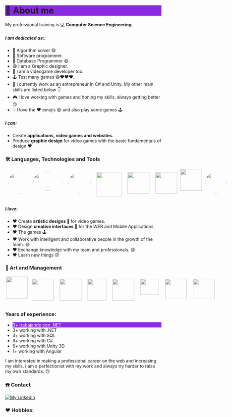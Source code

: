 ### <h1 style="background-color:blueviolet;">💬 About me</h1>
 My professional training is 💻<strong> Computer Science Engineering </strong>.




##### I am dedicated as::
- 🤔 Algorithm solver 😄
- 🤔 Software programmer.
- 🤔 Database Programmer 😄
- 😄 I am a Graphic designer. 
- 🦸 I am a videogame developer too.
- 🕹️ Test many games 😄❤️❤️❤️.
- 🔨 I currently work as an entrepreneur in C# and Unity. My other main skills are listed below 👇
- 🎮 I love working with games and honing my skills, always getting better 🙃
- 💡 I love the ❤️ emojis 😄 and also play some games 🕹️

##### I can:
- Create <strong>applications, video games and websites.</strong>
- Produce <strong> graphic design</strong> for video games with the basic fundamentals of design.❤️ 

#### <h3> 🛠️ Languages, Technologies and Tools </h3>
<div style="display:flex; flex:1;">
 <img style="width:70px !important; height:70px !important;border-radius:50% ;margin-top:10px !important; margin-left:10px !important;" src="https://play-lh.googleusercontent.com/vzHVyL8G7birnPZ0zuCQQ2uDxuLIXzYOUGjFDFzIqfx-ww1fq8IysoEiWzhWI3Dw08g=w480-h960-rw">
 <img style="width:95px !important; height:60px !important;border-radius:50% ;margin-top:10px !important; margin:10px !important;" src="https://desarrolloweb.com/storage/tag_images/actual/sT1RLpDHzInATuKnDUkwXhKoaIOrtS97gBtgiQ6M.png">
  <img style="width:70px !important; height:70px !important;border-radius:50% ;margin-top:10px !important; margin:10px !important;" src="https://conectasoftware.com/wp-content/uploads/2020/03/JS.jpg">
 <img style="width:80px !important; height:80px !important ; margin:10px !important;" src="https://upload.wikimedia.org/wikipedia/commons/thumb/c/cf/Angular_full_color_logo.svg/375px-Angular_full_color_logo.svg.png">
<img style="width:70px !important; height:70px !important ; margin:10px !important;" src="https://cdn4.iconfinder.com/data/icons/various-icons-2/476/Unity.png"> 
 <img style="width:70px !important; height:70px !important; margin:10px !important;" src="https://upload.wikimedia.org/wikipedia/commons/thumb/e/ee/.NET_Core_Logo.svg/768px-.NET_Core_Logo.svg.png?20210328084203"> 
  <img style="width:70px !important; height:70px !important" src="https://seeklogo.com/images/C/c-sharp-c-logo-02F17714BA-seeklogo.com.png">  
 <img style="width:70px !important; height:70px !important;border-radius:50% ;margin-top:10px !important; margin:10px !important;" src="https://icon2.cleanpng.com/20180320/aae/kisspng-microsoft-sql-server-database-administrator-comput-free-high-quality-sql-server-icon-5ab0c7c98f8903.6322699015215349215879.jpg">
 <img style="width:70px !important; height:70px !important;border-radius:50% ;margin-top:10px !important; margin:10px !important;" src="https://icon2.cleanpng.com/20180403/rhq/kisspng-microsoft-azure-sql-database-microsoft-sql-server-database-5ac3dfa0acf224.4627899815227862087084.jpg">
 <img style="width:70px !important; height:70px !important;border-radius:50% ;margin-top:10px !important; margin:10px !important;" src="https://camo.githubusercontent.com/f7136719569d71c8d08ea9c03a5dcc8fc8cc8136c9b38df1ad24bbd75cfb303b/68747470733a2f2f696d672e69636f6e73382e636f6d2f636f6c6f722f3234302f3030303030302f6769746875622d2d76312e706e67">
 <!--https://i.blogs.es/544e7d/650_1000_javascript_logo/1366_2000.webp
https://play-lh.googleusercontent.com/vzHVyL8G7birnPZ0zuCQQ2uDxuLIXzYOUGjFDFzIqfx-ww1fq8IysoEiWzhWI3Dw08g=w480-h960-rw
https://desarrolloweb.com/storage/tag_images/actual/sT1RLpDHzInATuKnDUkwXhKoaIOrtS97gBtgiQ6M.png
https://camo.githubusercontent.com/f7136719569d71c8d08ea9c03a5dcc8fc8cc8136c9b38df1ad24bbd75cfb303b/68747470733a2f2f696d672e69636f6e73382e636f6d2f636f6c6f722f3234302f3030303030302f6769746875622d2d76312e706e67
-->
</div>

##### I love:
- ♥  Create <strong>artistic designs 💪 </strong> for video games.
- ♥  Design <strong>creative interfaces 🎨</strong> for the WEB and Mobile Applications. 
- ♥  The games 🕹️
- ♥  Work with intelligent and collaborative people in the growth of the team. 😄
- ♥  Exchange knowledge with my team and professionals. 😄 
- ♥  Learn new things 🙃
  
  
####  <h3> 🎨 Art and Management </h3>
<div style="display:flex !important; flex:1; !important">
 <img style="width:70px !important; height:70px !important; margin:3px !important;" src="https://user-images.githubusercontent.com/69176721/188746453-1785a745-2f22-4ec3-b250-a30126c29d2d.png"> 
  
  <img style="width:70px !important; height:70px !important; margin:10px !important;" src="https://upload.wikimedia.org/wikipedia/commons/thumb/f/fb/Adobe_Illustrator_CC_icon.svg/182px-Adobe_Illustrator_CC_icon.svg.png"> 
 <img style="width:70px !important; height:70px !important; margin:10px !important;" src="https://cdna.artstation.com/p/softwares/icons/000/000/064/default/Indesign.png?1608144124"> 
 <img style="width:60px !important; height:70px !important; margin:10px !important;" src="https://upload.wikimedia.org/wikipedia/commons/thumb/3/33/Figma-logo.svg/600px-Figma-logo.svg.png">
  <img style="width:70px !important; height:70px !important; margin:10px !important;" src="https://is4-ssl.mzstatic.com/image/thumb/Purple122/v4/4b/88/56/4b885638-60b3-4cfd-7420-ea42bf0f466c/icon.png/434x0w.webp"> 
  <img style="width:60px !important; height:50px !important; margin:10px !important;" src="https://upload.wikimedia.org/wikipedia/commons/thumb/0/0c/Blender_logo_no_text.svg/768px-Blender_logo_no_text.svg.png?20210507122249"> 
   <img style="width:70px !important; height:65px !important; margin:10px !important;" src="https://cdnb.artstation.com/p/softwares/icons/000/000/067/default/Quixel_Suite.png?1424863372"> 
 <img style="width:70px !important; height:65px !important; margin:10px !important;" src="https://cdna.artstation.com/p/softwares/icons/000/000/012/default/CorelDRAW_Graphics_Suite.png?1424684345"> 
 
  <!--https://brandeps.com/logo-download/M/Microsoft-sql-server-logo-vector-01.svg
https://cdnb.artstation.com/p/softwares/icons/000/000/067/default/Quixel_Suite.png?1424863372

https://cdna.artstation.com/p/softwares/icons/000/000/012/default/CorelDRAW_Graphics_Suite.png?1424684345
-->
</div>

##### <h3> Years of experience:</h3>

-   <div style="background-color:blueviolet;color:white;">3+ trabajando con .NET </div> 
-   3+ working with .NET 
-   3+ working with SQL
-   8+ working with C#
-   6+ working with Unity 3D
-   1+ working with Angular
 
<p>I am interested in making a professional career on the web and increasing my skills. I am a perfectionist with my work and always try harder to raise my own standards. 🙃</p>

##### <h3> ☎️ Contact </h3>
 <a href="https://www.linkedin.com/in/loyda-cardenas-rey/" rel="nofollow">
        <img alt="My LinkedIn" src="https://camo.githubusercontent.com/a80d00f23720d0bc9f55481cfcd77ab79e141606829cf16ec43f8cacc7741e46/68747470733a2f2f696d672e736869656c64732e696f2f62616467652f4c696e6b6564496e2d3030373742353f7374796c653d666f722d7468652d6261646765266c6f676f3d6c696e6b6564696e266c6f676f436f6c6f723d7768697465" data-canonical-src="https://img.shields.io/badge/LinkedIn-0077B5?style=for-the-badge&amp;logo=linkedin&amp;logoColor=white" style="max-width: 100%;">
</a>

##### <h3> ♥ Hobbies:</h3>
<div style="display:inline;  font-size:200px !important;">
 <div style="font-size:200em !important;">🚴  Cycling</div>
 <div style="font-size:200em !important;">🕉   Yoga </div>
 <div style="font-size:200em !important;">🖋   Write</div>
 <div style="font-size:200em !important;">📸  Photography </div>
 <div style="font-size:200em !important;">🎸  Guitar</div>
 <div style="font-size:200em !important;">🎤  Sing</div>
 <div style="font-size:200em !important;">🎶  Music</div>
 <div style="font-size:200em !important;">🛋   Read</div>
 <div style="font-size:200em !important;">🕹️  Play</div>
 </div>
<!--
**valquiriacr21/valquiriacr21** is a ✨ _special_ ✨ repository because its `README.md` (this file) appears on your GitHub profile.

Here are some ideas to get you started:

- 🔭 I’m currently working on ...
- 🌱 I’m currently learning ...
- 👯 I’m looking to collaborate on ...
- 🤔 I’m looking for help with ...
- 💬 Ask me about ...
- 📫 How to reach me: ...
- 😄 Pronouns: ...
- ⚡ Fun fact: ...
-->
